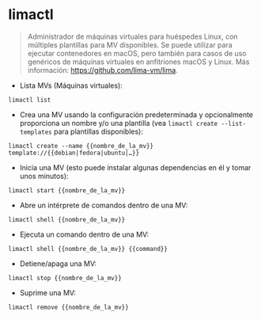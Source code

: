 # limactl

> Administrador de máquinas virtuales para huéspedes Linux, con múltiples plantillas para MV disponibles.
> Se puede utilizar para ejecutar contenedores en macOS, pero también para casos de uso genéricos de máquinas virtuales en anfitriones macOS y Linux.
> Más información: <https://github.com/lima-vm/lima>.

- Lista MVs (Máquinas virtuales):

`limactl list`

- Crea una MV usando la configuración predeterminada y opcionalmente proporciona un nombre y/o una plantilla (vea `limactl create --list-templates` para plantillas disponibles):

`limactl create --name {{nombre_de_la_mv}} template://{{debian|fedora|ubuntu|…}}`

- Inicia una MV (esto puede instalar algunas dependencias en él y tomar unos minutos):

`limactl start {{nombre_de_la_mv}}`

- Abre un intérprete de comandos dentro de una MV:

`limactl shell {{nombre_de_la_mv}}`

- Ejecuta un comando dentro de una MV:

`limactl shell {{nombre_de_la_mv}} {{command}}`

- Detiene/apaga una MV:

`limactl stop {{nombre_de_la_mv}}`

- Suprime una MV:

`limactl remove {{nombre_de_la_mv}}`
